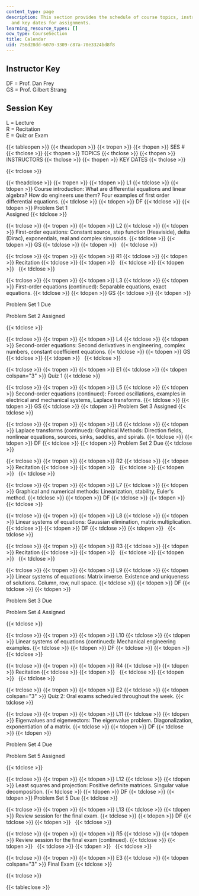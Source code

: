 ```yaml
---
content_type: page
description: This section provides the schedule of course topics, instructors, exams,
  and key dates for assignments.
learning_resource_types: []
ocw_type: CourseSection
title: Calendar
uid: 756d28dd-6070-3309-c87a-70e3324bd8f8
---
```


Instructor Key
--------------

DF = Prof. Dan Frey  
GS = Prof. Gilbert Strang

Session Key
-----------

L = Lecture  
R = Recitation  
E = Quiz or Exam

{{< tableopen >}}
{{< theadopen >}}
{{< tropen >}}
{{< thopen >}}
SES #
{{< thclose >}}
{{< thopen >}}
TOPICS
{{< thclose >}}
{{< thopen >}}
INSTRUCTORS
{{< thclose >}}
{{< thopen >}}
KEY DATES
{{< thclose >}}

{{< trclose >}}

{{< theadclose >}}
{{< tropen >}}
{{< tdopen >}}
L1
{{< tdclose >}}
{{< tdopen >}}
Course introduction: What are differential equations and linear algebra? How do engineers use them? Four examples of first order differential equations.
{{< tdclose >}}
{{< tdopen >}}
DF
{{< tdclose >}}
{{< tdopen >}}
Problem Set 1  
Assigned
{{< tdclose >}}

{{< trclose >}}
{{< tropen >}}
{{< tdopen >}}
L2
{{< tdclose >}}
{{< tdopen >}}
First-order equations: Constant source, step function (Heaviside), delta (Dirac), exponentials, real and complex sinusoids.
{{< tdclose >}}
{{< tdopen >}}
GS
{{< tdclose >}}
{{< tdopen >}}
 
{{< tdclose >}}

{{< trclose >}}
{{< tropen >}}
{{< tdopen >}}
R1
{{< tdclose >}}
{{< tdopen >}}
Recitation
{{< tdclose >}}
{{< tdopen >}}
 
{{< tdclose >}}
{{< tdopen >}}
 
{{< tdclose >}}

{{< trclose >}}
{{< tropen >}}
{{< tdopen >}}
L3
{{< tdclose >}}
{{< tdopen >}}
First-order equations (continued): Separable equations, exact equations.
{{< tdclose >}}
{{< tdopen >}}
GS
{{< tdclose >}}
{{< tdopen >}}


Problem Set 1 Due

Problem Set 2 Assigned


{{< tdclose >}}

{{< trclose >}}
{{< tropen >}}
{{< tdopen >}}
L4
{{< tdclose >}}
{{< tdopen >}}
Second-order equations: Second derivatives in engineering, complex numbers, constant coefficient equations.
{{< tdclose >}}
{{< tdopen >}}
GS
{{< tdclose >}}
{{< tdopen >}}
 
{{< tdclose >}}

{{< trclose >}}
{{< tropen >}}
{{< tdopen >}}
E1
{{< tdclose >}}
{{< tdopen colspan="3" >}}
Quiz 1
{{< tdclose >}}

{{< trclose >}}
{{< tropen >}}
{{< tdopen >}}
L5
{{< tdclose >}}
{{< tdopen >}}
Second-order equations (continued): Forced oscillations, examples in electrical and mechanical systems, Laplace transforms.
{{< tdclose >}}
{{< tdopen >}}
GS
{{< tdclose >}}
{{< tdopen >}}
Problem Set 3 Assigned
{{< tdclose >}}

{{< trclose >}}
{{< tropen >}}
{{< tdopen >}}
L6
{{< tdclose >}}
{{< tdopen >}}
Laplace transforms (continued): Graphical Methods: Direction fields, nonlinear equations, sources, sinks, saddles, and spirals.
{{< tdclose >}}
{{< tdopen >}}
DF
{{< tdclose >}}
{{< tdopen >}}
Problem Set 2 Due
{{< tdclose >}}

{{< trclose >}}
{{< tropen >}}
{{< tdopen >}}
R2
{{< tdclose >}}
{{< tdopen >}}
Recitation
{{< tdclose >}}
{{< tdopen >}}
 
{{< tdclose >}}
{{< tdopen >}}
 
{{< tdclose >}}

{{< trclose >}}
{{< tropen >}}
{{< tdopen >}}
L7
{{< tdclose >}}
{{< tdopen >}}
Graphical and numerical methods: Linearization, stability, Euler's method.
{{< tdclose >}}
{{< tdopen >}}
DF
{{< tdclose >}}
{{< tdopen >}}
 
{{< tdclose >}}

{{< trclose >}}
{{< tropen >}}
{{< tdopen >}}
L8
{{< tdclose >}}
{{< tdopen >}}
Linear systems of equations: Gaussian elimination, matrix multiplication.
{{< tdclose >}}
{{< tdopen >}}
DF
{{< tdclose >}}
{{< tdopen >}}
 
{{< tdclose >}}

{{< trclose >}}
{{< tropen >}}
{{< tdopen >}}
R3
{{< tdclose >}}
{{< tdopen >}}
Recitation
{{< tdclose >}}
{{< tdopen >}}
 
{{< tdclose >}}
{{< tdopen >}}
 
{{< tdclose >}}

{{< trclose >}}
{{< tropen >}}
{{< tdopen >}}
L9
{{< tdclose >}}
{{< tdopen >}}
Linear systems of equations: Matrix inverse. Existence and uniqueness of solutions. Column, row, null space.
{{< tdclose >}}
{{< tdopen >}}
DF
{{< tdclose >}}
{{< tdopen >}}


Problem Set 3 Due

Problem Set 4 Assigned


{{< tdclose >}}

{{< trclose >}}
{{< tropen >}}
{{< tdopen >}}
L10
{{< tdclose >}}
{{< tdopen >}}
Linear systems of equations (continued): Mechanical engineering examples.
{{< tdclose >}}
{{< tdopen >}}
DF
{{< tdclose >}}
{{< tdopen >}}
 
{{< tdclose >}}

{{< trclose >}}
{{< tropen >}}
{{< tdopen >}}
R4
{{< tdclose >}}
{{< tdopen >}}
Recitation
{{< tdclose >}}
{{< tdopen >}}
 
{{< tdclose >}}
{{< tdopen >}}
 
{{< tdclose >}}

{{< trclose >}}
{{< tropen >}}
{{< tdopen >}}
E2
{{< tdclose >}}
{{< tdopen colspan="3" >}}
Quiz 2: Oral exams scheduled throughout the week.
{{< tdclose >}}

{{< trclose >}}
{{< tropen >}}
{{< tdopen >}}
L11
{{< tdclose >}}
{{< tdopen >}}
Eigenvalues and eigenvectors: The eigenvalue problem. Diagonalization, exponentiation of a matrix.
{{< tdclose >}}
{{< tdopen >}}
DF
{{< tdclose >}}
{{< tdopen >}}


Problem Set 4 Due

Problem Set 5 Assigned


{{< tdclose >}}

{{< trclose >}}
{{< tropen >}}
{{< tdopen >}}
L12
{{< tdclose >}}
{{< tdopen >}}
Least squares and projection: Positive definite matrices. Singular value decomposition.
{{< tdclose >}}
{{< tdopen >}}
DF
{{< tdclose >}}
{{< tdopen >}}
Problem Set 5 Due
{{< tdclose >}}

{{< trclose >}}
{{< tropen >}}
{{< tdopen >}}
L13
{{< tdclose >}}
{{< tdopen >}}
Review session for the final exam.
{{< tdclose >}}
{{< tdopen >}}
DF
{{< tdclose >}}
{{< tdopen >}}
 
{{< tdclose >}}

{{< trclose >}}
{{< tropen >}}
{{< tdopen >}}
R5
{{< tdclose >}}
{{< tdopen >}}
Review session for the final exam (continued).
{{< tdclose >}}
{{< tdopen >}}
 
{{< tdclose >}}
{{< tdopen >}}
 
{{< tdclose >}}

{{< trclose >}}
{{< tropen >}}
{{< tdopen >}}
E3
{{< tdclose >}}
{{< tdopen colspan="3" >}}
Final Exam
{{< tdclose >}}

{{< trclose >}}

{{< tableclose >}}